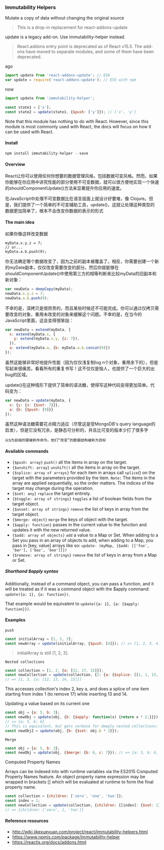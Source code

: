 ### Immutability Helpers

Mutate a copy of data without changing the original source

> This is a drop-in replacement for react-addons-update

update is a legacy add-on. Use immutability-helper instead.

> React.addons entry point is deprecated as of React v15.5. The add-ons have moved to separate modules, and some of them have been deprecated.

ago 

```js
import update from 'react-addons-update'; // ES6
var update = require('react-addons-update'); // ES5 with npm
```

now 

```js
import update from 'immutability-helper';
 
const state1 = ['x'];
const state2 = update(state1, {$push: ['y']}); // ['x', 'y']
```

Note that this module has nothing to do with React. However, since this module is most commonly used with React, the docs will focus on how it can be used with React.

#### Install

```js
npm install immutability-helper --save
```

#### Overview

React让你可以使用任何你想要的数据管理风格，包括数据可变风格。然而，如果你能够在你应用中讲究性能的部分使用不可变数据，就可以很方便地实现一个快速的shouldComponentUpdate()方法来显著提升你应用的速度。

在JavaScript中处理不可变数据比在语言层面上就设计好要难，像 Clojure。但是，我们提供了一个简单的不可变辅助工具，update()，这就让处理这种类型的数据更加简单了，根本不会改变你数据的表示的形式

#### The main idea

如果你像这样改变数据

```Js
myData.x.y.z = 7;
// or...
myData.a.b.push(9);
```

你无法确定哪个数据改变了，因为之前的副本被覆盖了。相反，你需要创建一个新的myDate副本，仅仅改变需要改变的部分。然后你就能够在shouldComponentUpdate()中使用第三方的相等判断来比较myData的旧副本和新对象：

```js
var newData = deepCopy(myData);
newData.x.y.z = 7;
newData.a.b.push(9);
```

不幸的是，深拷贝是很昂贵的，而且某些时候还不可能完成。你可以通过仅拷贝需要改变的对象，重用未改变的对象来缓解这个问题。不幸的是，在当今的JavaScript里面，这会变得很笨拙：

```js
var newData = extend(myData, {
  x: extend(myData.x, {
    y: extend(myData.x.y, {z: 7}),
  }),
  a: extend(myData.a, {b: myData.a.b.concat(9)})
});
```

虽然这能够非常好地提升性能（因为仅仅浅复制log n个对象，重用余下的），但是写起来很痛苦。看看所有的重复书写！这不仅仅是恼人，也提供了一个巨大的出bug的区域。

update()在这种情形下提供了简单的语法糖，使得写这种代码变得更加简单。代码变为：

```js
var newData = update(myData, {
  x: {y: {z: {$set: 7}}},
  a: {b: {$push: [9]}}
});
```

虽然这种语法糖需要花点精力适应（尽管这是受MongoDB's query language的启发），但是它没有冗余，是静态可分析的，并且比可变的版本少打了很多字

`以$为前缀的键被称作命令。他们“改变”的数据结构被称为目标`

#### Available commands

- `{$push: array}` `push()` all the items in array on the target.
- `{$unshift: array}` `unshift()` all the items in array on the target.
- `{$splice: array of arrays}` for each item in arrays call `splice`() on the target with the parameters provided by the item. 
`Note:` The items in the array are applied sequentially, so the order matters. The indices of the target may change during the operation.
- `{$set: any}` `replace` the target entirely.
- `{$toggle: array of strings}` `toggles` a list of boolean fields from the target object.
- `{$unset: array of strings}` `remove` the list of keys in array from the target object.
- `{$merge: object}` `merge` the keys of object with the target.
- `{$apply: function}` passes in the current value to the function and updates it with the new returned value.
- `{$add: array of objects}` `add` a value to a Map or Set. When adding to a Set you pass in an array of objects to add, when adding to a Map, you pass in [key, value] arrays like so: 
`update- (myMap, {$add: [['foo', 'bar'], ['baz', 'boo']]})`
- `{$remove: array of strings}` `remove` the list of keys in array from a Map or Set.

##### Shorthand $apply syntax

Additionally, instead of a command object, you can pass a function, and it will be treated as if it was a command object with the $apply command: `update({a: 1}, {a: function})`. 

That example would be equivalent to `update({a: 1}, {a: {$apply: function}})`.

#### Examples

`push`

```js
const initialArray = [1, 2, 3];
const newArray = update(initialArray, {$push: [4]}); // => [1, 2, 3, 4]
```

> initialArray is still [1, 2, 3].

`Nested collections`

```js
const collection = [1, 2, {a: [12, 17, 15]}];
const newCollection = update(collection, {2: {a: {$splice: [[1, 1, 13, 14]]}}});
// => [1, 2, {a: [12, 13, 14, 15]}]
```

This accesses collection's index 2, key a, and does a splice of one item starting from index 1 (to remove 17) while inserting 13 and 14.

Updating a value based on its current one

```js
const obj = {a: 5, b: 3};
const newObj = update(obj, {b: {$apply: function(x) {return x * 2;}}});
// => {a: 5, b: 6}
// This is equivalent, but gets verbose for deeply nested collections:
const newObj2 = update(obj, {b: {$set: obj.b * 2}});
```

`Merge`

```js
const obj = {a: 5, b: 3};
const newObj = update(obj, {$merge: {b: 6, c: 7}}); // => {a: 5, b: 6, c: 7}
```

Computed Property Names

Arrays can be indexed into with runtime variables via the ES2015 Computed Property Names feature. An object property name expression may be wrapped in brackets [] which will be evaluated at runtime to form the final property name.

```js
const collection = {children: ['zero', 'one', 'two']};
const index = 1;
const newCollection = update(collection, {children: {[index]: {$set: 1}}});
// => {children: ['zero', 1, 'two']}
```


#### Reference resources

- http://wiki.jikexueyuan.com/project/react/immutability-helpers.html
- https://www.npmjs.com/package/immutability-helper
- https://reactjs.org/docs/addons.html






